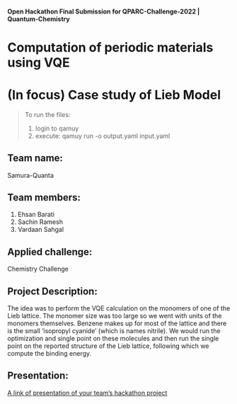 #### Open Hackathon Final Submission for QPARC-Challenge-2022 | Quantum-Chemistry

# Computation of periodic materials using VQE
# (In focus) Case study of Lieb Model

> To run the files:
> 1. login to qamuy
> 2. execute: qamuy run -o output.yaml input.yaml

## Team name:
Samura-Quanta

## Team members:
1. Ehsan Barati
2. Sachin Ramesh 
3. Vardaan Sahgal 

## Applied challenge:
Chemistry Challenge

## Project Description:
The idea was to perform the VQE calculation on the monomers of one of the Lieb lattice. The monomer size was too large so we went with units of the monomers themselves. Benzene makes up for most of the lattice and there is the small ‘isopropyl cyanide’ (which is names nitrile). We would run the optimization and single point on these molecules and then run the single point on the reported structure of the Lieb lattice, following which we compute the binding energy.

## Presentation:
[A link of presentation of your team’s hackathon project](https://google.com)
